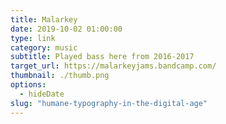 ```yaml
---
title: Malarkey
date: 2019-10-02 01:00:00
type: link
category: music
subtitle: Played bass here from 2016-2017
target_url: https://malarkeyjams.bandcamp.com/
thumbnail: ./thumb.png
options:
  - hideDate
slug: "humane-typography-in-the-digital-age"
---
```

